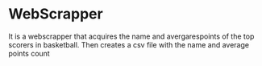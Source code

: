 # WebScrapper
It is a webscrapper that acquires the name and  avergarespoints of the top scorers in basketball. Then creates a csv file with the name and average points count 
